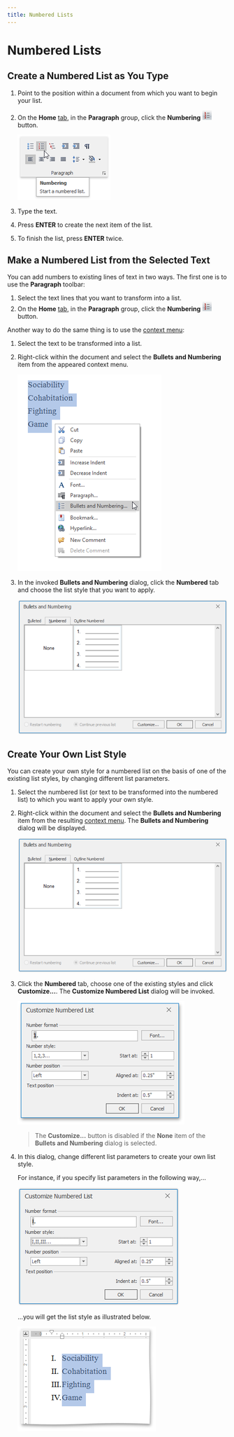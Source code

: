 ```yaml
---
title: Numbered Lists
---
```

# Numbered Lists
## Create a Numbered List as You Type
1. Point to the position within a document from which you want to begin your list.
2. On the **Home** [ tab](../../../../interface-elements-for-desktop/articles/rich-text-editor/text-editor-ui/ribbon-interface.md), in the **Paragraph** group, click the **Numbering** ![RichEdit_NumberingButton](../../../images/Img12122.png) button.
	
	![RTENumberingListRibbonMenu](../../../images/Img121335.png)
3. Type the text.
4. Press **ENTER** to create the next item of the list.
5. To finish the list, press **ENTER** twice.

## Make a Numbered List from the Selected Text
You can add numbers to existing lines of text in two ways. The first one is to use the **Paragraph** toolbar:
1. Select the text lines that you want to transform into a list.
2. On the **Home** [ tab](../../../../interface-elements-for-desktop/articles/rich-text-editor/text-editor-ui/ribbon-interface.md), in the **Paragraph** group, click the **Numbering** ![RichEdit_NumberingButton](../../../images/Img12122.png) button.

Another way to do the same thing is to use the [context menu](../../../../interface-elements-for-desktop/articles/rich-text-editor/text-editor-ui/editor-elements.md):
1. Select the text to be transformed into a list.
2. Right-click within the document and select the **Bullets and Numbering** item from the appeared context menu.
	
	![RTENumberingListContextMenu](../../../images/Img121337.png)
3. In the invoked **Bullets and Numbering** dialog, click the **Numbered** tab and choose the list style that you want to apply.
	
	![RTEBulletsAndBulletinsLayout](../../../images/Img121339.png)

## Create Your Own List Style
You can create your own style for a numbered list on the basis of one of the existing list styles, by changing different list parameters.
1. Select the numbered list (or text to be transformed into the numbered list) to which you want to apply your own style.
2. Right-click within the document and select the **Bullets and Numbering** item from the resulting [context menu](../../../../interface-elements-for-desktop/articles/rich-text-editor/text-editor-ui/editor-elements.md). The **Bullets and Numbering** dialog will be displayed.
	
	![RTEBulletsAndBulletinsLayout](../../../images/Img121339.png)
3. Click the **Numbered** tab, choose one of the existing styles and click **Customize...**. The **Customize Numbered List** dialog will be invoked.
	
	![RTENumberedListCustomizeWindow](../../../images/Img121341.png)
	
	> The **Customize...** button is disabled if the **None** item of the **Bullets and Numbering** dialog is selected.
4. In this dialog, change different list parameters to create your own list style.
	 
	
	For instance, if you specify list parameters in the following way,...
	
	![RTENumberingListCustomizeDialog](../../../images/Img121338.png)
	
	...you will get the list style as illustrated below.
	
	![RTENumberingListResult](../../../images/Img121340.png)